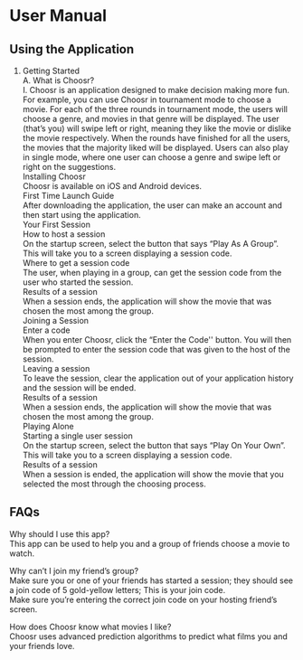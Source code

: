 # User Manual 


## Using the Application

 1. Getting Started <br />
A. What is Choosr? <br />
    I. Choosr is an application designed to make decision making more fun. For example, you can use Choosr in tournament mode to choose a movie. For each of the         three rounds in tournament mode, the users will choose a genre, and movies in that genre will be displayed. The user (that’s you) will swipe left or right,         meaning they like the movie or dislike the movie respectively. When the rounds have finished for all the users, the movies that the majority liked will be           displayed. Users can also play in single mode, where one user can choose a genre and swipe left or right on the suggestions. <br />
Installing Choosr <br />
Choosr is available on iOS and Android devices. <br />
First Time Launch Guide<br />
After downloading the application, the user can make an account and  then start using the application.<br />
Your First Session <br />
How to host a session <br />
On the startup screen, select the button that says “Play As A Group”. This will take you to a screen displaying a session code.<br />
Where to get a session code <br />
The user, when playing in a group, can get the session code from the user who started the session.<br />
Results of a session <br />
When a session ends, the application will show the movie that was chosen the most among the group.<br />
Joining a Session <br />
Enter a code <br /> 
When you enter Choosr, click the “Enter the Code'' button. You will then be prompted to enter the session code that was given to the host of the session.<br />
Leaving a session <br />
To leave the session, clear the application out of your application history and the session will be ended.<br />
Results of a session <br />
When a session ends, the application will show the movie that was chosen the most among the group.<br />
Playing Alone <br />
Starting a single user session <br />
On the startup screen, select the button that says “Play On Your Own”. This will take you to a screen displaying a session code.<br />
Results of a session <br />
When a session is ended, the application will show the movie that you selected the most through the choosing process.<br />

## FAQs 

Why should I use this app?<br />
This app can be used to help you and a group of friends choose a movie to watch. <br />

Why can’t I join my friend’s group?<br />
Make sure you or one of your friends has started a session; they should see a join code of 5 gold-yellow letters; This is your join code.<br />
Make sure you’re entering the correct join code on your hosting friend’s screen.<br />
      
How does Choosr know what movies I like?<br />
Choosr uses advanced prediction algorithms to predict what films you and your friends love.<br />

